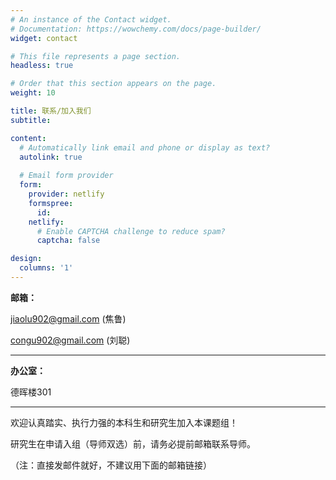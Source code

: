 ```yaml
---
# An instance of the Contact widget.
# Documentation: https://wowchemy.com/docs/page-builder/
widget: contact

# This file represents a page section.
headless: true

# Order that this section appears on the page.
weight: 10

title: 联系/加入我们
subtitle:

content:
  # Automatically link email and phone or display as text?
  autolink: true
  
  # Email form provider
  form:
    provider: netlify
    formspree:
      id:
    netlify:
      # Enable CAPTCHA challenge to reduce spam?
      captcha: false

design:
  columns: '1'
---
```


**邮箱：**

jiaolu902@gmail.com (焦鲁)

congu902@gmail.com (刘聪)

***

**办公室：**

德晖楼301

***

欢迎认真踏实、执行力强的本科生和研究生加入本课题组！

研究生在申请入组（导师双选）前，请务必提前邮箱联系导师。

（注：直接发邮件就好，不建议用下面的邮箱链接）
